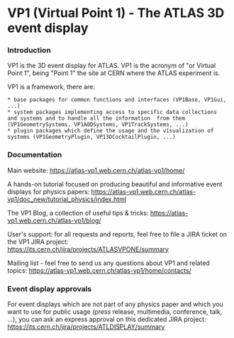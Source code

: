 
# VP1 (Virtual Point 1) - The ATLAS 3D event display

### Introduction 

VP1  is the 3D event display for ATLAS. VP1 is the acronym of "or Virtual Point 1", being "Point 1" the site at CERN where the ATLAS experiment is.

VP1 is a framework, there are:

    * base packages for common functions and interfaces (VP1Base, VP1Gui, ...)
    * system packages implementing access to specific data collections  and systems and to handle all the information  from them (VP1GeometrySystems, VP1AODSystems, VP1TrackSystems, ...) 
    * plugin packages which define the usage and the visualization of systems (VP1GeometryPlugin, VP13DCocktailPlugin, ...)
    
    
### Documentation

Main website: https://atlas-vp1.web.cern.ch/atlas-vp1/home/

A hands-on tutorial focused on producing beautiful and informative event displays for physics papers: https://atlas-vp1.web.cern.ch/atlas-vp1/doc_new/tutorial_physics/index.html

The VP1 Blog, a collection of useful tips & tricks: https://atlas-vp1.web.cern.ch/atlas-vp1/blog/

User's support: for all requests and reports, feel free to file a JIRA ticket on the VP1 JIRA project: https://its.cern.ch/jira/projects/ATLASVPONE/summary

Mailing list - feel free to send us any questions about VP1 and related topics: https://atlas-vp1.web.cern.ch/atlas-vp1/home/contacts/

 
### Event display approvals

For event displays which are not part of any physics paper and which you want to use for public usage (press release, multimedia, conference, talk, ...), you can ask an express approval on this dedicated JIRA project: https://its.cern.ch/jira/projects/ATLDISPLAY/summary
